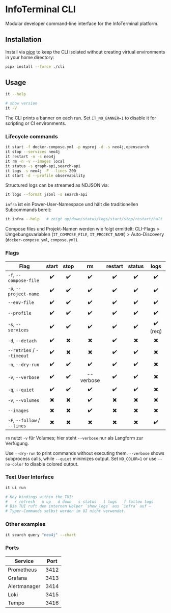 # InfoTerminal CLI

Modular developer command-line interface for the InfoTerminal platform.

## Installation

Install via [pipx](https://pypa.github.io/pipx/) to keep the CLI isolated
without creating virtual environments in your home directory:

```bash
pipx install --force ./cli
```

## Usage

```bash
it --help

# show version
it -V
```

The CLI prints a banner on each run. Set `IT_NO_BANNER=1` to disable it
for scripting or CI environments.

### Lifecycle commands

```bash
it start -f docker-compose.yml -p myproj -d -s neo4j,opensearch
it stop --services neo4j
it restart -n -s neo4j
it rm -n -v --images local
it status -s graph-api,search-api
it logs -s neo4j -F --lines 200
it start -d --profile observability
```

Structured logs can be streamed as NDJSON via:

```bash
it logs --format jsonl -s search-api
```

`infra` ist ein Power-User-Namespace und hält die traditionellen
Subcommands bereit:

```bash
it infra --help   # zeigt up/down/status/logs/start/stop/restart/halt
```

Compose files und Projekt-Namen werden wie folgt ermittelt:
CLI-Flags > Umgebungsvariablen (`IT_COMPOSE_FILE`, `IT_PROJECT_NAME`) >
Auto-Discovery (`docker-compose.yml`, `compose.yml`).

### Flags

| Flag                          | start | stop | rm | restart | status | logs |
| ----------------------------- | :---: | :--: | :-:| :-----: | :----: | :--: |
| `-f`, `--compose-file`        |  ✔️   |  ✔️  | ✔️ |   ✔️    |   ✔️   | ✔️ |
| `-p`, `--project-name`        |  ✔️   |  ✔️  | ✔️ |   ✔️    |   ✔️   | ✔️ |
| `--env-file`                  |  ✔️   |  ✔️  | ✔️ |   ✔️    |   ✔️   | ✔️ |
| `--profile`                   |  ✔️   |  ✔️  | ✔️ |   ✔️    |   ✔️   | ✔️ |
| `-s`, `--services`            |  ✔️   |  ✔️  | ✔️ |   ✔️    |   ✔️   | ✔️ (req) |
| `-d`, `--detach`              |  ✔️   |  ✖️  | ✖️ |   ✔️    |   ✖️   | ✖️ |
| `--retries` / `--timeout`     |  ✔️   |  ✖️  | ✖️ |   ✔️    |   ✔️   | ✖️ |
| `-n`, `--dry-run`             |  ✔️   |  ✔️  | ✔️ |   ✔️    |   ✔️   | ✖️ |
| `-v`, `--verbose`             |  ✔️   |  ✔️  | --verbose | ✔️ | ✔️ | ✖️ |
| `-q`, `--quiet`               |  ✔️   |  ✔️  | ✔️ |   ✔️    |   ✔️   | ✖️ |
| `-v`, `--volumes`             |  ✖️   |  ✖️  | ✔️ |   ✖️    |   ✖️   | ✖️ |
| `--images`                    |  ✖️   |  ✖️  | ✔️ |   ✖️    |   ✖️   | ✖️ |
| `-F`, `--follow` / `--lines`  |  ✖️   |  ✖️  | ✖️ |   ✖️    |   ✖️   | ✔️ |

`rm` nutzt `-v` für Volumes; hier steht `--verbose` nur als Langform zur Verfügung.

Use `--dry-run` to print commands without executing them. `--verbose` shows
subprocess calls, while `--quiet` minimizes output. Set `NO_COLOR=1` or use
`--no-color` to disable colored output.

### Text User Interface

```bash
it ui run

# Key bindings within the TUI:
#   r refresh   u up   d down   s status   l logs   f follow logs
# Die TUI ruft den internen Helper `show_logs` aus `infra` auf –
# Typer-Commands selbst werden im UI nicht verwendet.
```

### Other examples

```bash
it search query "neo4j" --chart
```

### Ports

| Service      | Port |
| ------------ | ---- |
| Prometheus   | 3412 |
| Grafana      | 3413 |
| Alertmanager | 3414 |
| Loki         | 3415 |
| Tempo        | 3416 |
